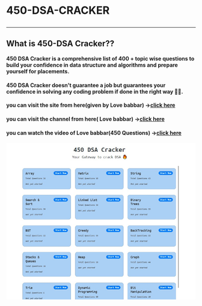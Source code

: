 # 450-DSA-CRACKER <br><hr>
## What is 450-DSA Cracker??

#### 450 DSA Cracker is a comprehensive list of 400 + topic wise questions to build your confidence in data structure and algorithms and prepare yourself for placements.

#### 450 DSA Cracker doesn't guarantee a job but guarantees your confidence in solving any coding problem if done in the right way 👍🏻.

#### you can visit the site from here(given by Love babbar) -><b><a href="https://www.450dsa.com">click here</a></b>
#### you can visit the channel from here( Love babbar) -><b><a href="https://https://www.youtube.com/channel/UCQHLxxBFrbfdrk1jF0moTpw">click here</a></b>
#### you can watch the video of Love babbar(450 Questions) -><b><a href="https://www.youtube.com/watch?v=4iFALQ1ACdA">click here</a></b>
<img src="https://github.com/a4abhishekkmr/450-DSA-CRACKER/blob/master/site.png" alt="sheet image">
